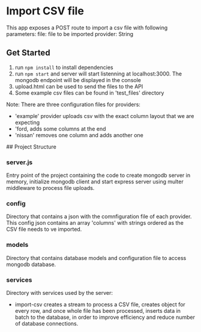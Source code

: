 # Import CSV file

This app exposes a POST route to import a csv file with following parameters:
file: file to be imported
provider: String 

## Get Started
1. run `npm install` to install dependencies
2. run `npm start` and server will start listenning at localhost:3000. The mongodb endpoint will be displayed in the console
3. upload.html can be used to send the files to the API
4. Some example csv files can be found in 'test_files' directory

Note: There are three configuration files for providers: 
- 'example' provider uploads csv with the exact column layout that we are expecting 
- 'ford, adds some columns at the end
- 'nissan' removes one column and adds another one

## Project Structure

### server.js
Entry point of the project containing the code to create mongodb server in memory, initialize mongodb client and start express server using multer middleware to process file uploads.

### config
Directory that contains a json with the comnfiguration file of each provider. This config json contains an array 'columns' with strings ordered as the CSV file needs to ve imported.

### models
Directory that contains database models and configuration file to access mongodb database.

### services
Directory with services used by the server:
- import-csv
    creates a stream to process a CSV file, creates object for every row, and once whole file has been processed, inserts data in batch to the database, in order to improve efficiency and reduce number of database connections.